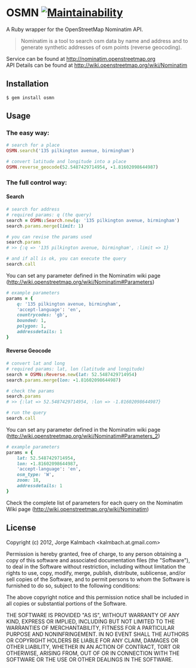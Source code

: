 # OSMN [![Maintainability](https://api.codeclimate.com/v1/badges/dd21f82be412394ac8ea/maintainability)](https://codeclimate.com/github/max-power/osmn/maintainability)

A Ruby wrapper for the OpenStreetMap Nominatim API.

> Nominatim is a tool to search osm data by name and address 
and to generate synthetic addresses of osm points (reverse geocoding). 

Service can be found at http://nominatim.openstreetmap.org  
API Details can be found at http://wiki.openstreetmap.org/wiki/Nominatim

## Installation

    $ gem install osmn

## Usage
### The easy way:
```ruby
# search for a place
OSMN.search('135 pilkington avenue, birmingham')

# convert latitude and longitude into a place
OSMN.reverse_geocode(52.5487429714954, -1.81602098644987)
```
### The full control way:
#### Search
```ruby
# search for address
# required params: q (the query)
search = OSMN::Search.new(q: '135 pilkington avenue, birmingham')
search.params.merge(limit: 1)

# you can revise the params used
search.params
# >> {:q => '135 pilkington avenue, birmingham', :limit => 1}

# and if all is ok, you can execute the query
search.call
```
You can set any parameter defined in the Nominatim wiki page (http://wiki.openstreetmap.org/wiki/Nominatim#Parameters)
```ruby
# example parameters
params = {
    q: '135 pilkington avenue, birmingham', 
    'accept-language': 'en', 
    countrycodes: 'gb', 
    bounded: 1, 
    polygon: 1, 
    addressdetails: 1
}
```
#### Reverse Geocode
```ruby
# convert lat and long
# required params: lat, lon (latitude and longitude)
search = OSMN::Reverse.new(lat: 52.5487429714954)
search.params.merge(lon: -1.81602098644987)

# check the params
search.params
# >> {:lat => 52.5487429714954, :lon => -1.81602098644987}

# run the query
search.call
```
You can set any parameter defined in the Nominatim wiki page (http://wiki.openstreetmap.org/wiki/Nominatim#Parameters_2)
```ruby
# example parameters
params = {
    lat: 52.5487429714954, 
    lon: -1.81602098644987, 
    'accept-language': 'en', 
    osm_type: 'W', 
    zoom: 18, 
    addressdetails: 1
}
```

Check the complete list of parameters for each query on the Nominatim Wiki page (http://wiki.openstreetmap.org/wiki/Nominatim)

## License
Copyright (c) 2012, Jorge Kalmbach <kalmbach.at.gmail.com>

Permission is hereby granted, free of charge, to any
person obtaining a copy of this software and associated
documentation files (the "Software"), to deal in the
Software without restriction, including without limitation
the rights to use, copy, modify, merge, publish,
distribute, sublicense, and/or sell copies of the
Software, and to permit persons to whom the Software is
furnished to do so, subject to the following conditions:

The above copyright notice and this permission notice
shall be included in all copies or substantial portions of
the Software.

THE SOFTWARE IS PROVIDED "AS IS", WITHOUT WARRANTY OF ANY
KIND, EXPRESS OR IMPLIED, INCLUDING BUT NOT LIMITED TO THE
WARRANTIES OF MERCHANTABILITY, FITNESS FOR A PARTICULAR
PURPOSE AND NONINFRINGEMENT. IN NO EVENT SHALL THE AUTHORS
OR COPYRIGHT HOLDERS BE LIABLE FOR ANY CLAIM, DAMAGES OR
OTHER LIABILITY, WHETHER IN AN ACTION OF CONTRACT, TORT OR
OTHERWISE, ARISING FROM, OUT OF OR IN CONNECTION WITH THE
SOFTWARE OR THE USE OR OTHER DEALINGS IN THE SOFTWARE.
